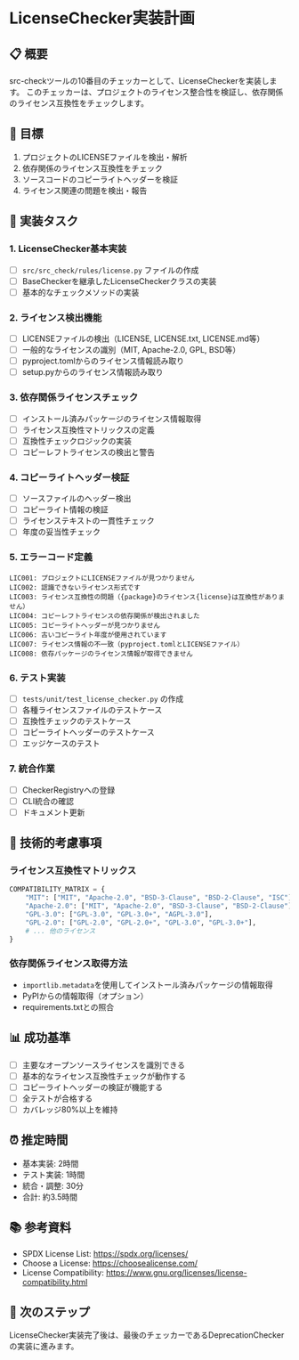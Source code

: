# LicenseChecker実装計画

## 📋 概要
src-checkツールの10番目のチェッカーとして、LicenseCheckerを実装します。
このチェッカーは、プロジェクトのライセンス整合性を検証し、依存関係のライセンス互換性をチェックします。

## 🎯 目標
1. プロジェクトのLICENSEファイルを検出・解析
2. 依存関係のライセンス互換性をチェック
3. ソースコードのコピーライトヘッダーを検証
4. ライセンス関連の問題を検出・報告

## 📝 実装タスク

### 1. LicenseChecker基本実装
- [ ] `src/src_check/rules/license.py` ファイルの作成
- [ ] BaseCheckerを継承したLicenseCheckerクラスの実装
- [ ] 基本的なチェックメソッドの実装

### 2. ライセンス検出機能
- [ ] LICENSEファイルの検出（LICENSE, LICENSE.txt, LICENSE.md等）
- [ ] 一般的なライセンスの識別（MIT, Apache-2.0, GPL, BSD等）
- [ ] pyproject.tomlからのライセンス情報読み取り
- [ ] setup.pyからのライセンス情報読み取り

### 3. 依存関係ライセンスチェック
- [ ] インストール済みパッケージのライセンス情報取得
- [ ] ライセンス互換性マトリックスの定義
- [ ] 互換性チェックロジックの実装
- [ ] コピーレフトライセンスの検出と警告

### 4. コピーライトヘッダー検証
- [ ] ソースファイルのヘッダー検出
- [ ] コピーライト情報の検証
- [ ] ライセンステキストの一貫性チェック
- [ ] 年度の妥当性チェック

### 5. エラーコード定義
```
LIC001: プロジェクトにLICENSEファイルが見つかりません
LIC002: 認識できないライセンス形式です
LIC003: ライセンス互換性の問題（{package}のライセンス{license}は互換性がありません）
LIC004: コピーレフトライセンスの依存関係が検出されました
LIC005: コピーライトヘッダーが見つかりません
LIC006: 古いコピーライト年度が使用されています
LIC007: ライセンス情報の不一致（pyproject.tomlとLICENSEファイル）
LIC008: 依存パッケージのライセンス情報が取得できません
```

### 6. テスト実装
- [ ] `tests/unit/test_license_checker.py` の作成
- [ ] 各種ライセンスファイルのテストケース
- [ ] 互換性チェックのテストケース
- [ ] コピーライトヘッダーのテストケース
- [ ] エッジケースのテスト

### 7. 統合作業
- [ ] CheckerRegistryへの登録
- [ ] CLI統合の確認
- [ ] ドキュメント更新

## 🔧 技術的考慮事項

### ライセンス互換性マトリックス
```python
COMPATIBILITY_MATRIX = {
    "MIT": ["MIT", "Apache-2.0", "BSD-3-Clause", "BSD-2-Clause", "ISC"],
    "Apache-2.0": ["MIT", "Apache-2.0", "BSD-3-Clause", "BSD-2-Clause"],
    "GPL-3.0": ["GPL-3.0", "GPL-3.0+", "AGPL-3.0"],
    "GPL-2.0": ["GPL-2.0", "GPL-2.0+", "GPL-3.0", "GPL-3.0+"],
    # ... 他のライセンス
}
```

### 依存関係ライセンス取得方法
- `importlib.metadata`を使用してインストール済みパッケージの情報取得
- PyPIからの情報取得（オプション）
- requirements.txtとの照合

## 📊 成功基準
- [ ] 主要なオープンソースライセンスを識別できる
- [ ] 基本的なライセンス互換性チェックが動作する
- [ ] コピーライトヘッダーの検証が機能する
- [ ] 全テストが合格する
- [ ] カバレッジ80%以上を維持

## ⏰ 推定時間
- 基本実装: 2時間
- テスト実装: 1時間
- 統合・調整: 30分
- 合計: 約3.5時間

## 📚 参考資料
- SPDX License List: https://spdx.org/licenses/
- Choose a License: https://choosealicense.com/
- License Compatibility: https://www.gnu.org/licenses/license-compatibility.html

## 🚀 次のステップ
LicenseChecker実装完了後は、最後のチェッカーであるDeprecationCheckerの実装に進みます。